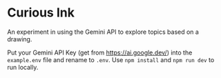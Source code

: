 # Curious Ink

An experiment in using the Gemini API to explore topics based on a drawing.

Put your Gemini API Key (get from https://ai.google.dev/) into the `example.env` file and rename to `.env`. Use `npm install` and `npm run dev` to run locally.
